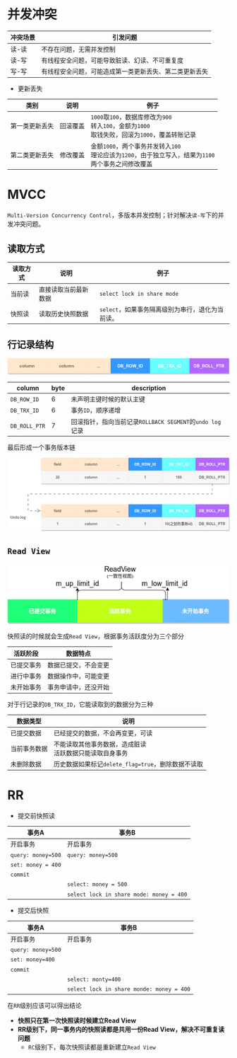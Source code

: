 # 并发冲突

| 冲突场景 | 引发问题                                               |
| -------- | ------------------------------------------------------ |
| 读-读    | 不存在问题，无需并发控制                               |
| 读-写    | 有线程安全问题，可能导致脏读、幻读、不可重复度         |
| 写-写    | 有线程安全问题，可能造成第一类更新丢失、第二类更新丢失 |

- 更新丢失

| 类别           | 说明     | 例子                                                         |
| -------------- | -------- | ------------------------------------------------------------ |
| 第一类更新丢失 | 回滚覆盖 | ``1000``取``100``，数据库修改为``900``<br />转入``100``，金额为``1000``<br />取钱失败，回滚为``1000``，覆盖转账记录 |
| 第二类更新丢失 | 修改覆盖 | 金额``1000``，两个事务并发转入``100``<br />理论应该为``1200``，由于独立写入，结果为``1100``<br />两个事务之间修改覆盖 |

# MVCC

``Multi-Version Concurrency Control``，多版本并发控制；针对解决``读-写``下的并发冲突问题。

## 读取方式

| 读取方式 | 说明                 | 例子                                               |
| -------- | -------------------- | -------------------------------------------------- |
| 当前读   | 直接读取当前最新数据 | ``select lock in share mode``                      |
| 快照读   | 读取历史快照数据     | ``select``，如果事务隔离级别为串行，退化为当前读。 |

## 行记录结构

![img](../.imgs/column)

| column          | byte | description                                                  |
| --------------- | ---- | ------------------------------------------------------------ |
| ``DB_ROW_ID``   | 6    | 未声明主键时候的默认主键                                     |
| ``DB_TRX_ID``   | 6    | 事务``ID``，顺序递增                                         |
| ``DB_ROLL_PTR`` | 7    | 回滚指针，指向当前记录``ROLLBACK SEGMENT``的``undo log``记录 |

最后形成一个事务版本链

![img](../.imgs/tx_link)

## ``Read View``

![img](../.imgs/readView)

快照读的时候就会生成``Read View``，根据事务活跃度分为三个部分

| 活跃阶段   | 数据特点             |
| ---------- | -------------------- |
| 已提交事务 | 数据已提交，不会变更 |
| 进行中事务 | 数据操作中，可能变更 |
| 未开始事务 | 事务申请中，还没开始 |

对于行记录的``DB_TRX_ID``，它能读取到的数据分为三种

| 数据类型     | 说明                                                         |
| ------------ | ------------------------------------------------------------ |
| 已提交数据   | 已经提交的数据，不会再变更，可读                             |
| 当前事务数据 | 不能读取其他事务数据，造成脏读<br />活跃数据只能读取自身事务 |
| 未删除数据   | 历史数据如果标记``delete_flag=true``，删除数据不读取         |

# RR

- 提交前快照读

| 事务A                | 事务B                                      |
| -------------------- | ------------------------------------------ |
| 开启事务             | 开启事务                                   |
| ``query: money=500`` | ``query: money=500``                       |
| ``set: money = 400`` |                                            |
| ``commit``           |                                            |
|                      | ``select: money = 500``                    |
|                      | ``select lock in share mode: money = 400`` |

- 提交后快照

| 事务A                | 事务B                                       |
| -------------------- | ------------------------------------------- |
| 开启事务             | 开启事务                                    |
| ``query: money=500`` |                                             |
| ``set: money=400``   |                                             |
| ``commit``           |                                             |
|                      | ``select: monty=400``                       |
|                      | ``select lock in share monde: money = 400`` |

在``RR``级别应该可以得出结论

- **快照只在第一次快照读时候建立Read View**
- **RR级别下，同一事务内的快照读都是共用一份Read View，解决不可重复读问题**
  - ``RC``级别下，每次快照读都是重新建立``Read View``